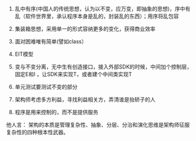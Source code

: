 1. 乱中有序(中国人的传统思想，认为以不变，应万变，即抽象的思想)，序中有乱（软件世界里，承认程序本身是乱的，封装乱的东西）；用序将乱包容

2. 集装箱思想，采用单一的形式容纳更多的变化，获得商业效率

3. 面对困难唯有简单(譬如class）

4. EIT模型

5. 变与不变分离，无中生有创造接口，接入外部SDK的时候，中间加个控制层，固定E和I ，让SDK来实现T，或者建个中间类实现T

6. 单元测试要测试不变的部分

7. 架构师考虑多方利益，寻找利益相关方，弄清谁是抬轿子的人

8. 程序是用来控制的，而不是提供服务

他人言：
架构的本质是管理复杂性、抽象、分层、分治和演化思维是架构师征服复杂性的四种根本性武器。


